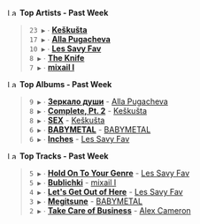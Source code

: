 <!--START_LASTFM_ARTISTS:{"period": "7day", "rows": 5}-->
<a href="https://last.fm" target="_blank"><img src="https://user-images.githubusercontent.com/17434202/215290617-e793598d-d7c9-428f-9975-156db1ba89cc.svg" alt="Last.fm Logo" width="18" height="13"/></a> **Top Artists - Past Week**

> `23 ▶️` ∙ **[Keškušta](https://www.last.fm/music/Ke%C5%A1ku%C5%A1ta)**<br/>
> `17 ▶️` ∙ **[Alla Pugacheva](https://www.last.fm/music/Alla+Pugacheva)**<br/>
> `10 ▶️` ∙ **[Les Savy Fav](https://www.last.fm/music/Les+Savy+Fav)**<br/>
> `8 ▶️` ∙ **[The Knife](https://www.last.fm/music/The+Knife)**<br/>
> `7 ▶️` ∙ **[mixail I](https://www.last.fm/music/mixail+I)**<br/>
<!--END_LASTFM_ARTISTS-->

<!--START_LASTFM_ALBUMS:{"period": "7day", "rows": 5}-->
<a href="https://last.fm" target="_blank"><img src="https://user-images.githubusercontent.com/17434202/215290617-e793598d-d7c9-428f-9975-156db1ba89cc.svg" alt="Last.fm Logo" width="18" height="13"/></a> **Top Albums - Past Week**

> `9 ▶️` ∙ **[Зеркало души](https://www.last.fm/music/Alla+Pugacheva/%D0%97%D0%B5%D1%80%D0%BA%D0%B0%D0%BB%D0%BE+%D0%B4%D1%83%D1%88%D0%B8)** - [Alla Pugacheva](https://www.last.fm/music/Alla+Pugacheva)<br/>
> `8 ▶️` ∙ **[Complete, Pt. 2](https://www.last.fm/music/Ke%C5%A1ku%C5%A1ta/Complete,+Pt.+2)** - [Keškušta](https://www.last.fm/music/Ke%C5%A1ku%C5%A1ta)<br/>
> `8 ▶️` ∙ **[SEX](https://www.last.fm/music/Ke%C5%A1ku%C5%A1ta/SEX)** - [Keškušta](https://www.last.fm/music/Ke%C5%A1ku%C5%A1ta)<br/>
> `6 ▶️` ∙ **[BABYMETAL](https://www.last.fm/music/BABYMETAL/BABYMETAL)** - [BABYMETAL](https://www.last.fm/music/BABYMETAL)<br/>
> `6 ▶️` ∙ **[Inches](https://www.last.fm/music/Les+Savy+Fav/Inches)** - [Les Savy Fav](https://www.last.fm/music/Les+Savy+Fav)<br/>
<!--END_LASTFM_ALBUMS-->

<!--START_LASTFM_TRACKS:{"period": "7day", "rows": 5}-->
<a href="https://last.fm" target="_blank"><img src="https://user-images.githubusercontent.com/17434202/215290617-e793598d-d7c9-428f-9975-156db1ba89cc.svg" alt="Last.fm Logo" width="18" height="13"/></a> **Top Tracks - Past Week**

> `5 ▶️` ∙ **[Hold On To Your Genre](https://www.last.fm/music/Les+Savy+Fav/_/Hold+On+To+Your+Genre)** - [Les Savy Fav](https://www.last.fm/music/Les+Savy+Fav)<br/>
> `5 ▶️` ∙ **[Bublichki](https://www.last.fm/music/mixail+I/_/Bublichki)** - [mixail I](https://www.last.fm/music/mixail+I)<br/>
> `4 ▶️` ∙ **[Let's Get Out of Here](https://www.last.fm/music/Les+Savy+Fav/_/Let%27s+Get+Out+of+Here)** - [Les Savy Fav](https://www.last.fm/music/Les+Savy+Fav)<br/>
> `3 ▶️` ∙ **[Megitsune](https://www.last.fm/music/BABYMETAL/_/Megitsune)** - [BABYMETAL](https://www.last.fm/music/BABYMETAL)<br/>
> `2 ▶️` ∙ **[Take Care of Business](https://www.last.fm/music/Alex+Cameron/_/Take+Care+of+Business)** - [Alex Cameron](https://www.last.fm/music/Alex+Cameron)<br/>
<!--END_LASTFM_TRACKS-->